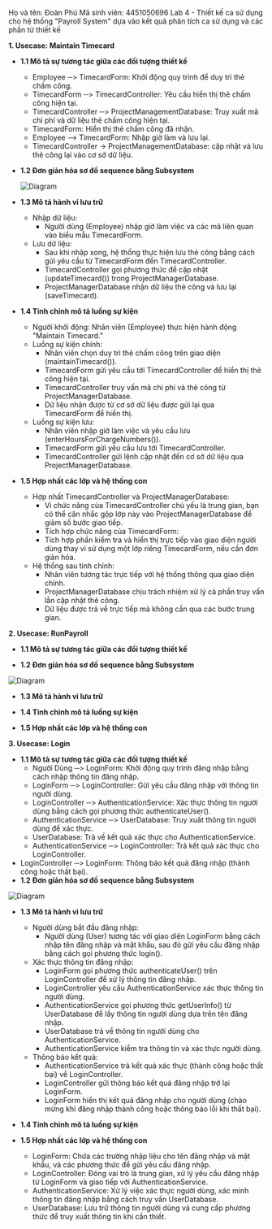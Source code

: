 Họ và tên: Đoàn Phú  Mã sinh viên: 4451050696
Lab 4 - Thiết kế ca sử dụng cho hệ thống "Payroll System" dựa vào kết quả phân tích ca sử dụng và các phần tử thiết kế

**1. Usecase: Maintain Timecard**
- **1.1 Mô tả sự tương tác giữa các đối tượng thiết kế**
  - Employee ─> TimecardForm: Khởi động quy trình để duy trì thẻ chấm công.
  - TimecardForm ─> TimecardController: Yêu cầu hiển thị thẻ chấm công hiện tại.
  - TimecardController ─> ProjectManagementDatabase: Truy xuất mã chi phí và dữ liệu thẻ chấm công hiện tại.
  - TimecardForm: Hiển thị thẻ chấm công đã nhận.
  - Employee –> TimecardForm: Nhập giờ làm và lưu lại.
  - TimecardController -> ProjectManagementDatabase: cập nhật và lưu thẻ công lại vào cơ sở dữ liệu.
- **1.2 Đơn giản hóa sơ đồ sequence bằng Subsystem**

  ![Diagram](https://www.planttext.com/api/plantuml/png/Z99DJiD038NtFeMNiCW5ia2LqY0sHKZb0cvYXO7v2RO7AMTZmP6u0eDA8L8JbSKiRFdpytkQp_UFZHg9vU01zCL5bAGCOCuyuuvLQM3SsrIg2lVycZbsZ5j7Wr00eCwIO1j6doPc9CKMeCNg1XzTu8walqqIQWpaefLtwbvTmtnW3ZGfcYJlMMhidOwUfWNgR-gRVP3qp9tjA9PpPKj61rAkSM1hdaW6RbBFkegVkaSWYt2q1KsiLiuKjYo_tduMhAYTHNFkSI6_ie_bBcNHKXyjtUTmOD5_9gdqnfTYN4inZptPHNgMubmC03OS-_B1lW000F__0m00)


- **1.3 Mô tả hành vi lưu trữ**
  - Nhập dữ liệu:
    - Người dùng (Employee) nhập giờ làm việc và các mã liên quan vào biểu mẫu TimecardForm.
  - Lưu dữ liệu:
    - Sau khi nhập xong, hệ thống thực hiện lưu thẻ công bằng cách gửi yêu cầu từ TimecardForm đến TimecardController.
    - TimecardController gọi phương thức để cập nhật (updateTimecard()) trong ProjectManagerDatabase.
    - ProjectManagerDatabase nhận dữ liệu thẻ công và lưu lại (saveTimecard).
- **1.4 Tinh chỉnh mô tả luồng sự kiện**
  - Người khởi động: Nhân viên (Employee) thực hiện hành động "Maintain Timecard."
  - Luồng sự kiện chính:
    - Nhân viên chọn duy trì thẻ chấm công trên giao diện (maintainTimecard()).
    - TimecardForm gửi yêu cầu tới TimecardController để hiển thị thẻ công hiện tại.
    - TimecardController truy vấn mã chi phí và thẻ công từ ProjectManagerDatabase.
    - Dữ liệu nhận được từ cơ sở dữ liệu được gửi lại qua TimecardForm để hiển thị.
  - Luồng sự kiện lưu:
    - Nhân viên nhập giờ làm việc và yêu cầu lưu (enterHoursForChargeNumbers()).
    - TimecardForm gửi yêu cầu lưu tới TimecardController.
    - TimecardController gửi lệnh cập nhật đến cơ sở dữ liệu qua ProjectManagerDatabase.
- **1.5 Hợp nhất các lớp và hệ thống con**
  - Hợp nhất TimecardController và ProjectManagerDatabase:
    - Vì chức năng của TimecardController chủ yếu là trung gian, bạn có thể cân nhắc gộp lớp này vào ProjectManagerDatabase để giảm số bước giao tiếp.
    - Tích hợp chức năng của TimecardForm:
    - Tích hợp phần kiểm tra và hiển thị trực tiếp vào giao diện người dùng thay vì sử dụng một lớp riêng TimecardForm, nếu cần đơn giản hóa.
  - Hệ thống sau tinh chỉnh:
    - Nhân viên tương tác trực tiếp với hệ thống thông qua giao diện chính.
    - ProjectManagerDatabase chịu trách nhiệm xử lý cả phần truy vấn lẫn cập nhật thẻ công.
    - Dữ liệu được trả về trực tiếp mà không cần qua các bước trung gian.
   





**2. Usecase: RunPayroll**
- **1.1 Mô tả sự tương tác giữa các đối tượng thiết kế**

- **1.2 Đơn giản hóa sơ đồ sequence bằng Subsystem**

![Diagram](https://www.planttext.com/api/plantuml/png/b9D1KiCm34NtEeMcgtI6NY0Bw03PToWN48xQUcBBmPONEHiBZiGLS9e0YqwOTcNPqfE-BVdhutERbA9cxm1IPmLZI0oWLXtZIvOT3J4uXnlSytjcCOpFbewHF00P3H4RtximC2CbR01WFoHbZvjxdDcd83gk76iy5wlMSE5QY8zPi9-ERw1i6g6MXeUhaIFho23va6LHuQlrR2YsKxpEExHo20NvyU9cuJAiESe5Tgr4GyvaHyh5TmCstyopA7hMKsXlXDz8kd-rFfQ0gUkbmIpjH6WaIML4R92gOER4fhixl_6OQmr_rD9xcI076xsdCSU2v6X5YrbZFrg_XHQKDZLAK7iOgbLPaUOnMQq1jaLu-GNV0000__y30000)

- **1.3 Mô tả hành vi lưu trữ**

- **1.4 Tinh chỉnh mô tả luồng sự kiện**

- **1.5 Hợp nhất các lớp và hệ thống con**

**3. Usecase: Login**
- **1.1 Mô tả sự tương tác giữa các đối tượng thiết kế**
  - Người Dùng ─> LoginForm: Khởi động quy trình đăng nhập bằng cách nhập thông tin đăng nhập.
  - LoginForm ─> LoginController: Gửi yêu cầu đăng nhập với thông tin người dùng.
  - LoginController ─> AuthenticationService: Xác thực thông tin người dùng bằng cách gọi phương thức authenticateUser().
  - AuthenticationService ─> UserDatabase: Truy xuất thông tin người dùng để xác thực.
  - UserDatabase: Trả về kết quả xác thực cho AuthenticationService.
  - AuthenticationService ─> LoginController: Trả kết quả xác thực cho LoginController.
 - LoginController ─> LoginForm: Thông báo kết quả đăng nhập (thành công hoặc thất bại).
- **1.2 Đơn giản hóa sơ đồ sequence bằng Subsystem**

![Diagram](https://www.planttext.com/api/plantuml/png/T95DJiD038NtFeMNiCW5ia1599MGK8KQSO0XTOF5n2DiJoNEne8ZSGKcANyHxT8pt_Epdp_UtbVcGJsF4S2UML2J4O2pHy9jbllmgYb6hB2ZbqpI4pOS1WqZGEWzAMw6dBZ9Cc0mR05QhAxkqi2oJZhMEBUVwujB-7al3Cx5JHAV34XhrCd1bl3l_oIvplv4ujm7voGTwO5xgh5FicSTY-OaC2aVZBG97XwD9YDNfWFD3hUoBmFDV6dmXyFgl6Ffa5MsP3dwUTkl89OxBeJ_TlpEvHZUAVeON-7Q6hjiHcPOph0E76a702kINJdd9m000F__0m00)

- **1.3 Mô tả hành vi lưu trữ**
  - Người dùng bắt đầu đăng nhập:
    - Người dùng (User) tương tác với giao diện LoginForm bằng cách nhập tên đăng nhập và mật khẩu, sau đó gửi yêu cầu đăng nhập bằng cách gọi phương thức login().
  - Xác thực thông tin đăng nhập:
    - LoginForm gọi phương thức authenticateUser() trên LoginController để xử lý thông tin đăng nhập.
    - LoginController yêu cầu AuthenticationService xác thực thông tin người dùng.
    - AuthenticationService gọi phương thức getUserInfo() từ UserDatabase để lấy thông tin người dùng dựa trên tên đăng nhập.
    - UserDatabase trả về thông tin người dùng cho AuthenticationService.
    - AuthenticationService kiểm tra thông tin và xác thực người dùng.
  - Thông báo kết quả:
    - AuthenticationService trả kết quả xác thực (thành công hoặc thất bại) về LoginController.
    - LoginController gửi thông báo kết quả đăng nhập trở lại LoginForm.
    - LoginForm hiển thị kết quả đăng nhập cho người dùng (chào mừng khi đăng nhập thành công hoặc thông báo lỗi khi thất bại).
- **1.4 Tinh chỉnh mô tả luồng sự kiện**

- **1.5 Hợp nhất các lớp và hệ thống con**
  - LoginForm: Chứa các trường nhập liệu cho tên đăng nhập và mật khẩu, và các phương thức để gửi yêu cầu đăng nhập.
  - LoginController: Đóng vai trò là trung gian, xử lý yêu cầu đăng nhập từ LoginForm và giao tiếp với AuthenticationService.
  - AuthenticationService: Xử lý việc xác thực người dùng, xác minh thông tin đăng nhập bằng cách truy vấn UserDatabase.
  - UserDatabase: Lưu trữ thông tin người dùng và cung cấp phương thức để truy xuất thông tin khi cần thiết.


  
